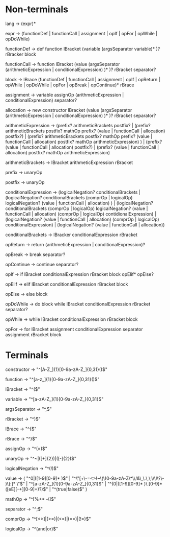 # Non-terminals
lang -> (expr)*

expr -> (functionDef | functionCall | assignment | opIf | opFor | opWhile | opDoWhile)

functionDef -> def function lBracket (variable (argsSeparator variable)* )? rBracker block

functionCall -> function lBracket (value (argsSeparator (arithmeticExpression | conditionalExpression) )* )? rBracket separator?

block -> lBrace (functionDef | functionCall | assignment | opIf | opReturn | opWhile | opDoWhile | opFor | opBreak | opContinue)* rBrace

assignment -> variable assignOp (arithmeticExpression | conditionalExpression) separator?

allocation -> new constructor lBracket (value (argsSeparator (arithmeticExpression | conditionalExpression) )* )? rBracket separator?

arithmeticExpression -> (prefix? arithmeticBrackets postfix? | (prefix? arithmeticBrackets postfix? mathOp prefix? (value | functionCall | allocation) postfix?) | (prefix? arithmeticBrackets postfix? mathOp prefix? (value | functionCall | allocation) postfix? mathOp arithmeticExpression) ) | (prefix? (value | functionCall | allocation) postfix?) | (prefix? (value | functionCall | allocation) postfix? mathOp arithmeticExpression)

arithmeticBrackets -> lBracket arithmeticExpression rBracket

prefix -> unaryOp

postfix -> unaryOp

conditionalExpression -> (logicalNegation? conditionalBrackets | (logicalNegation? conditionalBrackets (comprOp | logicalOp) logicalNegation? (value | functionCall | allocation) ) | (logicalNegation? conditionalBrackets (comprOp | logicalOp) logicalNegation? (value | functionCall | allocation)  (comprOp | logicalOp) contidionalExpression) | (logicalNegation? (value | functionCall | allocation) (comprOp | logicalOp) conditionalExpression) | (logicalNegation? (value | functionCall | allocation))

conditionalBrackets -> lBracker conditionalExpression rBracket

opReturn -> return (arithmeticExpression | conditionalExpression)?

opBreak -> break separator?

opContinue -> continue separator?

opIf -> if lBracket conditionalExpression rBracket block opElif* opElse?

opElif -> elif lBracket conditionalExpression rBracket block

opElse -> else block

opDoWhile -> do block while lBracket conditionalExpression rBracket separator?

opWhile -> while lBracket conditionalExpression rBracket block 

opFor -> for lBracket assignment conditionalExpression separator assignment rBracket block

# Terminals
constructor -> "^[A-Z\_]{1}[0-9a-zA-Z\_]{0,31}\(\)$"

function -> "^[a-z\_]{1}[0-9a-zA-Z\_]{0,31}\(\)$"

lBracket -> "^\($"

variable -> "^[a-zA-Z\_]{1}[0-9a-zA-Z\_]{0,31}$"

argsSeparator -> "^\,$"

rBracket -> "^\)$"

lBrace -> "^\{$"

rBrace -> "^\}$"

assignOp -> "^(=)$"

unaryOp -> "^~|([+]{2})|([-]{2})$"

logicalNegation -> "^(!)$"

value -> ( "^0|([1-9][0-9]* )$" | "^\"[+\-=<>!~\(\)0-9a-zA-Z\*\\/&\_\.\,\;\\\!\?\- )\(:]* \"$" | "^[a-zA-Z\_]{1}[0-9a-zA-Z\_]{0,31}$" | "^(0|([1-9][0-9]* )\.[0-9]* ([eE][-+][0-9]+)?)$" | "^(true|false)$" )

mathOp -> "^[%+* \-\\]$"

separator -> "^\;$"

comprOp -> "^[<>]|(>=)|(<=)|(==)|(!=)$"

logicalOp -> "^(and|or)$"
